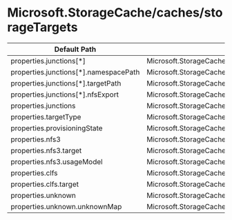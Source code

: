 # Microsoft.StorageCache/caches/storageTargets

| Default Path | Alias |
|---|---|
| properties.junctions[*] | Microsoft.StorageCache/caches/storageTargets/junctions[*] |
| properties.junctions[*].namespacePath | Microsoft.StorageCache/caches/storageTargets/junctions[*].namespacePath |
| properties.junctions[*].targetPath | Microsoft.StorageCache/caches/storageTargets/junctions[*].targetPath |
| properties.junctions[*].nfsExport | Microsoft.StorageCache/caches/storageTargets/junctions[*].nfsExport |
| properties.junctions | Microsoft.StorageCache/caches/storageTargets/junctions |
| properties.targetType | Microsoft.StorageCache/caches/storageTargets/targetType |
| properties.provisioningState | Microsoft.StorageCache/caches/storageTargets/provisioningState |
| properties.nfs3 | Microsoft.StorageCache/caches/storageTargets/nfs3 |
| properties.nfs3.target | Microsoft.StorageCache/caches/storageTargets/nfs3.target |
| properties.nfs3.usageModel | Microsoft.StorageCache/caches/storageTargets/nfs3.usageModel |
| properties.clfs | Microsoft.StorageCache/caches/storageTargets/clfs |
| properties.clfs.target | Microsoft.StorageCache/caches/storageTargets/clfs.target |
| properties.unknown | Microsoft.StorageCache/caches/storageTargets/unknown |
| properties.unknown.unknownMap | Microsoft.StorageCache/caches/storageTargets/unknown.unknownMap |

